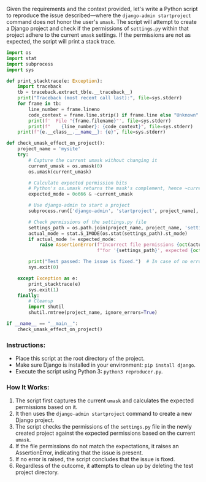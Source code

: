 Given the requirements and the context provided, let's write a Python script to reproduce the issue described—where the `django-admin startproject` command does not honor the user's `umask`. The script will attempt to create a Django project and check if the permissions of `settings.py` within that project adhere to the current `umask` settings. If the permissions are not as expected, the script will print a stack trace.

```python
import os
import stat
import subprocess
import sys

def print_stacktrace(e: Exception):
    import traceback
    tb = traceback.extract_tb(e.__traceback__)
    print("Traceback (most recent call last):", file=sys.stderr)
    for frame in tb:
        line_number = frame.lineno
        code_context = frame.line.strip() if frame.line else "Unknown"
        print(f'  File "{frame.filename}"', file=sys.stderr)
        print(f"    {line_number}: {code_context}", file=sys.stderr)
    print(f"{e.__class__.__name__}: {e}", file=sys.stderr)

def check_umask_effect_on_project():
    project_name = 'mysite'
    try:
        # Capture the current umask without changing it
        current_umask = os.umask(0)
        os.umask(current_umask)

        # Calculate expected permission bits
        # Python's os.umask returns the mask's complement, hence ~current_umask
        expected_mode = 0o666 & ~current_umask

        # Use django-admin to start a project
        subprocess.run(['django-admin', 'startproject', project_name], check=True)

        # Check permissions of the settings.py file
        settings_path = os.path.join(project_name, project_name, 'settings.py')
        actual_mode = stat.S_IMODE(os.stat(settings_path).st_mode)
        if actual_mode != expected_mode:
            raise AssertionError(f"Incorrect file permissions {oct(actual_mode)} "
                                 f"for '{settings_path}', expected {oct(expected_mode)}.")

        print("Test passed: The issue is fixed.")  # In case of no errors
        sys.exit(0)

    except Exception as e:
        print_stacktrace(e)
        sys.exit(1)
    finally:
        # Cleanup
        import shutil
        shutil.rmtree(project_name, ignore_errors=True)

if __name__ == "__main__":
    check_umask_effect_on_project()
```

### Instructions:
- Place this script at the root directory of the project.
- Make sure Django is installed in your environment: `pip install django`.
- Execute the script using Python 3: `python3 reproducer.py`. 

### How It Works:
1. The script first captures the current `umask` and calculates the expected permissions based on it.
2. It then uses the `django-admin startproject` command to create a new Django project.
3. The script checks the permissions of the `settings.py` file in the newly created project against the expected permissions based on the current `umask`.
4. If the file permissions do not match the expectations, it raises an AssertionError, indicating that the issue is present.
5. If no error is raised, the script concludes that the issue is fixed.
6. Regardless of the outcome, it attempts to clean up by deleting the test project directory.